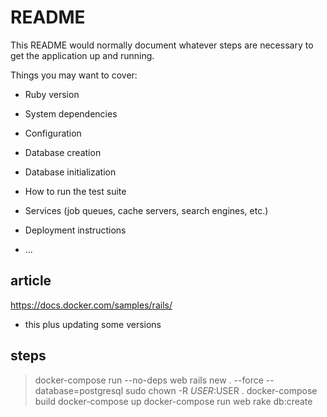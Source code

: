 # README

This README would normally document whatever steps are necessary to get the
application up and running.

Things you may want to cover:

* Ruby version

* System dependencies

* Configuration

* Database creation

* Database initialization

* How to run the test suite

* Services (job queues, cache servers, search engines, etc.)

* Deployment instructions

* ...

## article
https://docs.docker.com/samples/rails/
- this plus updating some versions

## steps
> docker-compose run --no-deps web rails new . --force --database=postgresql
> sudo chown -R $USER:$USER .
> docker-compose build
> docker-compose up
> docker-compose run web rake db:create
